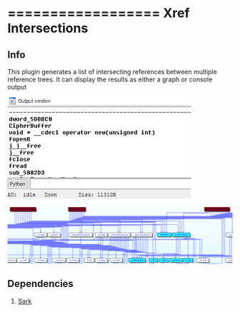 ==================
Xref Intersections
==================

Info
----

This plugin generates a list of intersecting references between multiple reference trees. It can display the results as either a graph or console output

![console](./media/console.png)

![console](./media/graph.png)

Dependencies
------------

1. [Sark](https://github.com/tmr232/Sark/)
